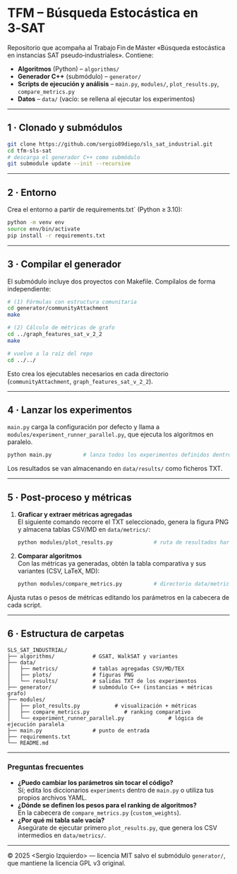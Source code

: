 # TFM – Búsqueda Estocástica en 3‑SAT

Repositorio que acompaña al Trabajo Fin de Máster «Búsqueda estocástica en instancias SAT pseudo‑industriales».  Contiene:

- **Algoritmos** (Python) – `algorithms/`
- **Generador C++** (submódulo) – `generator/`
- **Scripts de ejecución y análisis** – `main.py`, `modules/`, `plot_results.py`, `compare_metrics.py`
- **Datos** – `data/` (vacío: se rellena al ejecutar los experimentos)

---

## 1 · Clonado y submódulos

```bash
git clone https://github.com/sergio89diego/sls_sat_industrial.git
cd tfm-sls-sat
# descarga el generador C++ como submódulo
git submodule update --init --recursive
```

---

## 2 · Entorno

Crea el entorno a partir de requirements.txt` (Python ≥ 3.10):

```bash
python -m venv env
source env/bin/activate
pip install -r requirements.txt
```

---

## 3 · Compilar el generador

El submódulo incluye dos proyectos con Makefile.  Compílalos de forma independiente:

```bash
# (1) Fórmulas con estructura comunitaria
cd generator/communityAttachment
make

# (2) Cálculo de métricas de grafo
cd ../graph_features_sat_v_2_2
make

# vuelve a la raíz del repo
cd ../../
```

Esto crea los ejecutables necesarios en cada directorio (`communityAttachment`, `graph_features_sat_v_2_2`).

---

## 4 · Lanzar los experimentos

`main.py` carga la configuración por defecto y llama a `modules/experiment_runner_parallel.py`, que ejecuta los algoritmos en paralelo.

```bash
python main.py          # lanza todos los experimentos definidos dentro de main.py
```

Los resultados se van almacenando en `data/results/` como ficheros TXT.

---

## 5 · Post‑proceso y métricas

1. **Graficar y extraer métricas agregadas**\
   El siguiente comando recorre el TXT seleccionado, genera la figura PNG y almacena tablas CSV/MD en `data/metrics/`:

   ```bash
   python modules/plot_results.py             # ruta de resultados hard‑coded dentro del script
   ```

2. **Comparar algoritmos**\
   Con las métricas ya generadas, obtén la tabla comparativa y sus variantes (CSV, LaTeX, MD):

   ```bash
   python modules/compare_metrics.py          # directorio data/metrics predefinido
   ```

Ajusta rutas o pesos de métricas editando los parámetros en la cabecera de cada script.

---

## 6 · Estructura de carpetas

```
SLS_SAT_INDUSTRIAL/
├── algorithms/            # GSAT, WalkSAT y variantes
├── data/
│   ├── metrics/           # tablas agregadas CSV/MD/TEX
│   ├── plots/             # figuras PNG
│   └── results/           # salidas TXT de los experimentos
├── generator/             # submódulo C++ (instancias + métricas grafo)
├── modules/  
│   ├── plot_results.py           # visualización + métricas
│   ├── compare_metrics.py           # ranking comparativo
│   └── experiment_runner_parallel.py              # lógica de ejecución paralela
├── main.py                # punto de entrada
├── requirements.txt
└── README.md
```

---

### Preguntas frecuentes

- **¿Puedo cambiar los parámetros sin tocar el código?**\
  Sí; edita los diccionarios `experiments` dentro de `main.py` o utiliza tus propios archivos YAML.
- **¿Dónde se definen los pesos para el ranking de algoritmos?**\
  En la cabecera de `compare_metrics.py` (`custom_weights`).
- **¿Por qué mi tabla sale vacía?**\
  Asegúrate de ejecutar primero `plot_results.py`, que genera los CSV intermedios en `data/metrics/`.

---

© 2025 \<Sergio Izquierdo> — licencia MIT salvo el submódulo `generator/`, que mantiene la licencia GPL v3 original.

